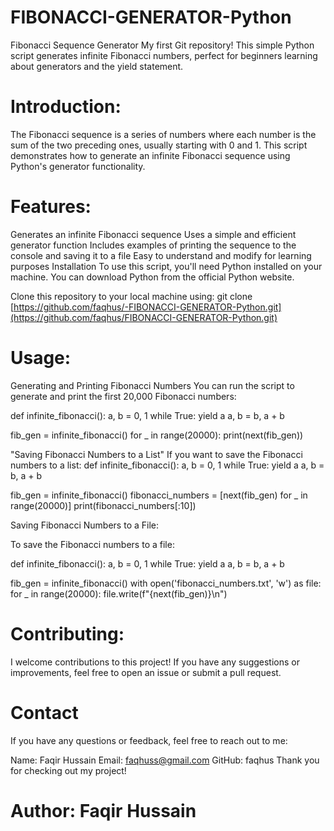 # FIBONACCI-GENERATOR-Python
Fibonacci Sequence Generator  My first Git repository! This simple Python script generates infinite Fibonacci numbers, perfect for beginners learning about generators and the yield statement.


# Introduction:

The Fibonacci sequence is a series of numbers where each number is the sum of the two preceding ones, usually starting with 0 and 1. This script demonstrates how to generate an infinite Fibonacci sequence using Python's generator functionality.

# Features:

Generates an infinite Fibonacci sequence
Uses a simple and efficient generator function
Includes examples of printing the sequence to the console and saving it to a file
Easy to understand and modify for learning purposes
Installation
To use this script, you'll need Python installed on your machine. You can download Python from the official Python website.

Clone this repository to your local machine using:
git clone [https://github.com/faqhus/-FIBONACCI-GENERATOR-Python.git](https://github.com/faqhus/FIBONACCI-GENERATOR-Python.git)

# Usage:

Generating and Printing Fibonacci Numbers
You can run the script to generate and print the first 20,000 Fibonacci numbers:

def infinite_fibonacci():
    a, b = 0, 1
    while True:
        yield a
        a, b = b, a + b

fib_gen = infinite_fibonacci()
for _ in range(20000):
    print(next(fib_gen))


"Saving Fibonacci Numbers to a List"
If you want to save the Fibonacci numbers to a list:
def infinite_fibonacci():
    a, b = 0, 1
    while True:
        yield a
        a, b = b, a + b

fib_gen = infinite_fibonacci()
fibonacci_numbers = [next(fib_gen) for _ in range(20000)]
print(fibonacci_numbers[:10])

Saving Fibonacci Numbers to a File:

To save the Fibonacci numbers to a file:


def infinite_fibonacci():
    a, b = 0, 1
    while True:
        yield a
        a, b = b, a + b

fib_gen = infinite_fibonacci()
with open('fibonacci_numbers.txt', 'w') as file:
    for _ in range(20000):
        file.write(f"{next(fib_gen)}\n")

# Contributing:
I welcome contributions to this project! If you have any suggestions or improvements, feel free to open an issue or submit a pull request.

# Contact
If you have any questions or feedback, feel free to reach out to me:

Name: Faqir Hussain
Email: faqhuss@gmail.com
GitHub: faqhus
Thank you for checking out my project!

# Author: Faqir Hussain
